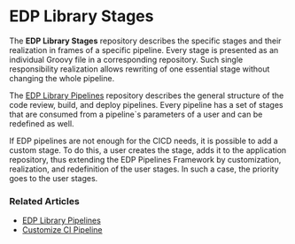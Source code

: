 # EDP Library Stages

The **EDP Library Stages** repository describes the specific stages and their realization in frames of a specific pipeline. 
Every stage is presented as an individual Groovy file in a corresponding repository. Such single responsibility 
realization allows rewriting of one essential stage without changing the whole pipeline. 

The [EDP Library Pipelines](https://github.com/epmd-edp/edp-library-pipelines/blob/master/README.md#edp-library-pipelines) repository describes the general structure of the code review, build, and deploy pipelines.
Every pipeline has a set of stages that are consumed from a pipeline`s parameters of a user and can be redefined 
as well. 

If EDP pipelines are not enough for the CICD needs, it is possible to add a custom stage. To do this, a user 
creates the stage, adds it to the application repository, thus extending the EDP Pipelines Framework by customization, 
realization, and redefinition of the user stages. In such a case, the priority goes to the user stages.

### Related Articles
- [EDP Library Pipelines](https://github.com/epmd-edp/edp-library-pipelines/blob/master/README.md#edp-library-pipelines)
- [Customize CI Pipeline](https://github.com/epmd-edp/edp-library-pipelines/blob/master/documentation/customize_ci_pipeline.md#customize-ci-pipeline)